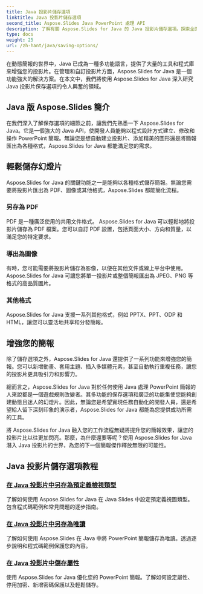 ```yaml
---
title: Java 投影片儲存選項
linktitle: Java 投影片儲存選項
second_title: Aspose.Slides Java PowerPoint 處理 API
description: 了解有關 Aspose.Slides for Java 的 Java 投影片儲存選項。探索全面的教程和指南，以實現高效的幻燈片管理和自訂。
type: docs
weight: 25
url: /zh-hant/java/saving-options/
---
```



在動態簡報的世界中，Java 已成為一種多功能語言，提供了大量的工具和程式庫來增強您的投影片。在管理和自訂投影片方面，Aspose.Slides for Java 是一個功能強大的解決方案。在本文中，我們將使用 Aspose.Slides for Java 深入研究 Java 投影片保存選項的令人興奮的領域。

## Java 版 Aspose.Slides 簡介

在我們深入了解保存選項的細節之前，讓我們先熟悉一下 Aspose.Slides for Java。它是一個強大的 Java API，使開發人員能夠以程式設計方式建立、修改和操作 PowerPoint 簡報。無論您是想自動建立投影片、添加精美的圖形還是將簡報匯出為各種格式，Aspose.Slides for Java 都能滿足您的需求。

## 輕鬆儲存幻燈片

Aspose.Slides for Java 的關鍵功能之一是能夠以各種格式儲存簡報。無論您需要將投影片匯出為 PDF、圖像或其他格式，Aspose.Slides 都能簡化流程。

### 另存為 PDF

PDF 是一種廣泛使用的共用文件格式。 Aspose.Slides for Java 可以輕鬆地將投影片儲存為 PDF 檔案。您可以自訂 PDF 設置，包括頁面大小、方向和質量，以滿足您的特定要求。

### 導出為圖像

有時，您可能需要將投影片儲存為影像，以便在其他文件或線上平台中使用。 Aspose.Slides for Java 可讓您將單一投影片或整個簡報匯出為 JPEG、PNG 等格式的高品質圖片。

### 其他格式

Aspose.Slides for Java 支援一系列其他格式，例如 PPTX、PPT、ODP 和 HTML，讓您可以靈活地共享和分發簡報。

## 增強您的簡報

除了儲存選項之外，Aspose.Slides for Java 還提供了一系列功能來增強您的簡報。您可以新增動畫、套用主題、插入多媒體元素，甚至自動執行重複任務，讓您的投影片更具吸引力和影響力。

總而言之，Aspose.Slides for Java 對於任何使用 Java 處理 PowerPoint 簡報的人來說都是一個遊戲規則改變者。其多功能的保存選項和廣泛的功能集使您能夠創建動態且迷人的幻燈片。因此，無論您是希望實現任務自動化的開發人員，還是希望給人留下深刻印象的演示者，Aspose.Slides for Java 都能為您提供成功所需的工具。

將 Aspose.Slides for Java 融入您的工作流程無疑將提升您的簡報效果，讓您的投影片比以往更加閃亮。那麼，為什麼還要等呢？使用 Aspose.Slides for Java 潛入 Java 投影片的世界，為您的下一個簡報傑作釋放無限的可能性。

## Java 投影片儲存選項教程
### [在 Java 投影片中另存為預定義檢視類型](./save-as-predefined-view-type-in-java-slides/)
了解如何使用 Aspose.Slides for Java 在 Java Slides 中設定預定義視圖類型。包含程式碼範例和常見問題的逐步指南。
### [在 Java 投影片中另存為唯讀](./save-as-read-only-in-java-slides/)
了解如何使用 Aspose.Slides 在 Java 中將 PowerPoint 簡報儲存為唯讀。透過逐步說明和程式碼範例保護您的內容。
### [在 Java 投影片中儲存屬性](./save-properties-in-java-slides/)
使用 Aspose.Slides for Java 優化您的 PowerPoint 簡報。了解如何設定屬性、停用加密、新增密碼保護以及輕鬆儲存。